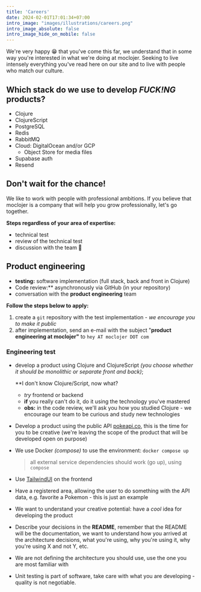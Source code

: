 ```yaml
---
title: 'Careers'
date: 2024-02-01T17:01:34+07:00
intro_image: "images/illustrations/careers.png"
intro_image_absolute: false
intro_image_hide_on_mobile: false
---
```


We're very happy 😁 that you've come this far, we understand that in some way you're interested in what we're doing at moclojer. Seeking to live intensely everything you've read here on our site and to live with people who match our culture.

## Which stack do we use to develop *FUCK!NG* products?

- Clojure
- ClojureScript
- PostgreSQL
- Redis
- RabbitMQ
- Cloud: DigitalOcean and/or GCP
    - Object Store for media files
- Supabase auth
- Resend


## Don't wait for the chance!

We like to work with people with professional ambitions. If you believe that moclojer is a company that will help you grow professionally, let's go together.

**Steps regardless of your area of expertise:**

- technical test
- review of the technical test
- discussion with the team 🎉


## Product engineering

- **testing:** software implementation (full stack, back and front in Clojure)
- Code review:** asynchronously via GitHub (in your repository)
- conversation with the **product engineering** team

**Follow the steps below to apply:**

1. create a `git` repository with the test implementation - *we encourage you to make it public*
2. after implementation, send an e-mail with the subject "**product engineering at moclojer"** to `hey AT moclojer DOT com`


### Engineering test

- develop a product using Clojure and ClojureScript *(you choose whether it should be monolithic or separate front and back)*;

    **I don't know Clojure/Script, now what?

    - *try* frontend or backend
    - **if** you really can't do it, do it using the technology you've mastered
    - **obs:** in the code review, we'll ask you how you studied Clojure - we encourage our team to be curious and study new technologies

- Develop a product using the public API [pokeapi.co](https://pokeapi.co), this is the time for you to be creative (we're leaving the scope of the product that will be developed open on purpose)
- We use Docker *(compose)* to use the environment: `docker compose up`

    > all external service dependencies should work (go up), using `compose`

- Use [TailwindUI](https://tailwindui.com/) on the frontend
- Have a registered area, allowing the user to do something with the API data, e.g. favorite a Pokemon - this is just an example
- We want to understand your creative potential: have a *cool* idea for developing the product
- Describe your decisions in the **README**, remember that the README will be the documentation, we want to understand how you arrived at the architecture decisions, what you're using, why you're using it, why you're using X and not Y, etc.
- We are not defining the architecture you should use, use the one you are most familiar with
- Unit testing is part of software, take care with what you are developing - quality is not negotiable.
